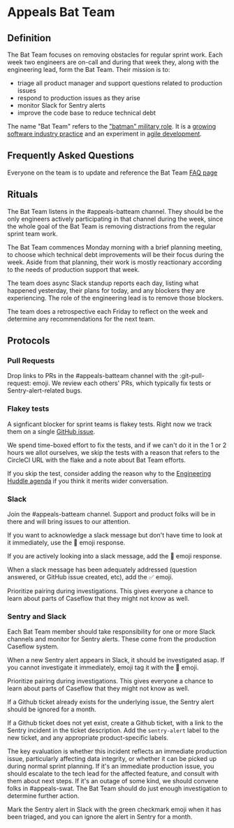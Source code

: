 # Appeals Bat Team

## Definition

The Bat Team focuses on removing obstacles for regular sprint work. Each week two engineers are on-call
and during that week they, along with the engineering lead, form the Bat Team. Their mission is to:

* triage all product manager and support questions related to production issues
* respond to production issues as they arise
* monitor Slack for Sentry alerts
* improve the code base to reduce technical debt

The name "Bat Team" refers to the ["batman" military role](https://en.wikipedia.org/wiki/Batman_(military)).
It is a [growing software industry practice](https://twitter.com/mipsytipsy/status/1059392900239306755)
and an experiment in [agile development](https://www.icidigital.com/blog/web-development/batman-can-save-agile-team).

## Frequently Asked Questions

Everyone on the team is to update and reference the Bat Team [FAQ page](https://github.com/department-of-veterans-affairs/caseflow/wiki/Batman-Team)

## Rituals

The Bat Team listens in the #appeals-batteam channel. They should be the only engineers actively participating
in that channel during the week, since the whole goal of the Bat Team is removing distractions from the
regular sprint team work.

The Bat Team commences Monday morning with a brief planning meeting, to choose which technical debt improvements
will be their focus during the week. Aside from that planning, their work is mostly reactionary according
to the needs of production support that week.

The team does async Slack standup reports each day, listing what happened yesterday, their plans for today,
and any blockers they are experiencing. The role of the engineering lead is to remove those blockers.

The team does a retrospective each Friday to reflect on the week and determine any recommendations
for the next team.

## Protocols

### Pull Requests

Drop links to PRs in the #appeals-batteam channel with the :git-pull-request: emoji. We review each others'
PRs, which typically fix tests or Sentry-alert-related bugs.

### Flakey tests

A signficant blocker for sprint teams is flakey tests. Right now we track them on a single
[GitHub issue](https://github.com/department-of-veterans-affairs/caseflow/issues/10516).

We spend time-boxed effort to fix the tests, and if we can't do it in the 1 or 2 hours we allot ourselves,
we skip the tests with a reason that refers to the CircleCI URL with the flake and a note about Bat Team efforts.

If you skip the test, consider adding the reason why to the
[Engineering Huddle agenda](https://github.com/department-of-veterans-affairs/caseflow/issues/10569)
if you think it merits wider conversation.

### Slack

Join the #appeals-batteam channel. Support and product folks will be in there and will bring issues to our attention.

If you want to acknowledge a slack message but don't have time to look at it immediately, use the :bat:
emoji response.

If you are actively looking into a slack message, add the :eyes: emoji response.

When a slack message has been adequately addressed (question answered, or GitHub issue created, etc),
add the :white_check_mark: emoji.

Prioritize pairing during investigations. This gives everyone a chance to learn about parts of Caseflow that
they might not know as well.

### Sentry and Slack

Each Bat Team member should take responsibility for one or more Slack channels and monitor for Sentry alerts. These
come from the production Caseflow system.

When a new Sentry alert appears in Slack, it should be investigated asap. If you cannot investigate it immediately,
emoji tag it with the :bat: emoji.

Prioritize pairing during investigations. This gives everyone a chance to learn about parts of Caseflow that
they might not know as well.

If a Github ticket already exists for the underlying issue, the Sentry alert should be ignored for a month.

If a Github ticket does not yet exist, create a Github ticket, with a link to the Sentry incident
in the ticket description. Add the `sentry-alert` label to the new ticket, and any appropriate product-specific labels.

The key evaluation is whether this incident reflects an immediate production issue,
particularly affecting data integrity, or whether it can be picked up during normal sprint planning.
If it's an immediate production issue, you should escalate to the tech lead for the affected feature,
and consult with them about next steps. If it's an outage of some kind, we should convene folks in #appeals-swat.
The Bat Team should do just enough investigation to determine further action.

Mark the Sentry alert in Slack with the green checkmark emoji when it has been triaged, and you can ignore the alert
in Sentry for a month.

